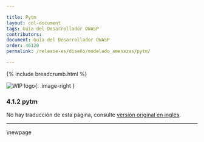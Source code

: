 ```yaml
---

title: Pytm
layout: col-document
tags: Guía del Desarrollador OWASP
contributors:
document: Guía del Desarrollador OWASP
order: 46120
permalink: /release-es/diseño/modelado_amenazas/pytm/

---
```


{% include breadcrumb.html %}

<style type="text/css">
.image-right {
  height: 180px;
  display: block;
  margin-left: auto;
  margin-right: auto;
  float: right;
}
</style>

![WIP logo](../../../../assets/images/dg_wip.png "Trabajo en curso"){: .image-right }

### 4.1.2 pytm

No hay traducción de esta página, consulte [versión original en inglés][release060102].

----

[release060102]: https://github.com/OWASP/www-project-developer-guide/blob/main/release/06-design/01-threat-modeling/02-pytm.md

\newpage
